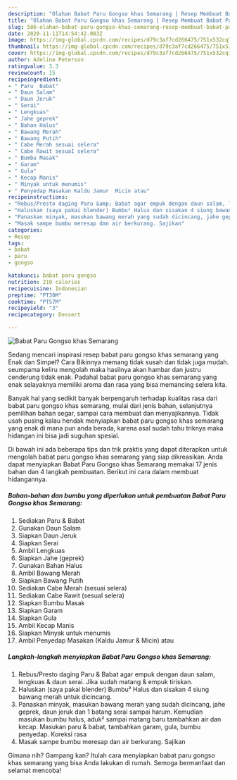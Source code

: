 ```yaml
---
description: "Olahan Babat Paru Gongso khas Semarang | Resep Membuat Babat Paru Gongso khas Semarang Yang Enak Banget"
title: "Olahan Babat Paru Gongso khas Semarang | Resep Membuat Babat Paru Gongso khas Semarang Yang Enak Banget"
slug: 586-olahan-babat-paru-gongso-khas-semarang-resep-membuat-babat-paru-gongso-khas-semarang-yang-enak-banget
date: 2020-11-11T14:54:42.083Z
image: https://img-global.cpcdn.com/recipes/d79c3af7cd266475/751x532cq70/babat-paru-gongso-khas-semarang-foto-resep-utama.jpg
thumbnail: https://img-global.cpcdn.com/recipes/d79c3af7cd266475/751x532cq70/babat-paru-gongso-khas-semarang-foto-resep-utama.jpg
cover: https://img-global.cpcdn.com/recipes/d79c3af7cd266475/751x532cq70/babat-paru-gongso-khas-semarang-foto-resep-utama.jpg
author: Adeline Peterson
ratingvalue: 3.3
reviewcount: 15
recipeingredient:
- " Paru  Babat"
- " Daun Salam"
- " Daun Jeruk"
- " Serai"
- " Lengkuas"
- " Jahe geprek"
- " Bahan Halus"
- " Bawang Merah"
- " Bawang Putih"
- " Cabe Merah sesuai selera"
- " Cabe Rawit sesuaI selera"
- " Bumbu Masak"
- " Garam"
- " Gula"
- " Kecap Manis"
- " Minyak untuk menumis"
- " Penyedap Masakan Kaldu Jamur  Micin atau"
recipeinstructions:
- "Rebus/Presto daging Paru &amp; Babat agar empuk dengan daun salam, lengkuas &amp; daun serai. Jika sudah matang &amp; empuk tiriskan."
- "Haluskan (saya pakai blender) Bumbu² Halus dan sisakan 4 siung bawang merah untuk dicincang."
- "Panaskan minyak, masukan bawang merah yang sudah dicincang, jahe geprek, daun jeruk dan 1 batang serai sampai harum. Kemudian masukan bumbu halus, aduk² sampai matang baru tambahkan air dan kecap. Masukan paru &amp; babat, tambahkan garam, gula, bumbu penyedap. Koreksi rasa"
- "Masak sampe bumbu meresap dan air berkurang. Sajikan"
categories:
- Resep
tags:
- babat
- paru
- gongso

katakunci: babat paru gongso 
nutrition: 219 calories
recipecuisine: Indonesian
preptime: "PT30M"
cooktime: "PT57M"
recipeyield: "3"
recipecategory: Dessert

---
```



![Babat Paru Gongso khas Semarang](https://img-global.cpcdn.com/recipes/d79c3af7cd266475/751x532cq70/babat-paru-gongso-khas-semarang-foto-resep-utama.jpg)

Sedang mencari inspirasi resep babat paru gongso khas semarang yang Enak dan Simpel? Cara Bikinnya memang tidak susah dan tidak juga mudah. seumpama keliru mengolah maka hasilnya akan hambar dan justru cenderung tidak enak. Padahal babat paru gongso khas semarang yang enak selayaknya memiliki aroma dan rasa yang bisa memancing selera kita.

Banyak hal yang sedikit banyak berpengaruh terhadap kualitas rasa dari babat paru gongso khas semarang, mulai dari jenis bahan, selanjutnya pemilihan bahan segar, sampai cara membuat dan menyajikannya. Tidak usah pusing kalau hendak menyiapkan babat paru gongso khas semarang yang enak di mana pun anda berada, karena asal sudah tahu triknya maka hidangan ini bisa jadi suguhan spesial.




Di bawah ini ada beberapa tips dan trik praktis yang dapat diterapkan untuk mengolah babat paru gongso khas semarang yang siap dikreasikan. Anda dapat menyiapkan Babat Paru Gongso khas Semarang memakai 17 jenis bahan dan 4 langkah pembuatan. Berikut ini cara dalam membuat hidangannya.

<!--inarticleads1-->

##### Bahan-bahan dan bumbu yang diperlukan untuk pembuatan Babat Paru Gongso khas Semarang:

1. Sediakan  Paru &amp; Babat
1. Gunakan  Daun Salam
1. Siapkan  Daun Jeruk
1. Siapkan  Serai
1. Ambil  Lengkuas
1. Siapkan  Jahe (geprek)
1. Gunakan  Bahan Halus
1. Ambil  Bawang Merah
1. Siapkan  Bawang Putih
1. Sediakan  Cabe Merah (sesuai selera)
1. Sediakan  Cabe Rawit (sesuaI selera)
1. Siapkan  Bumbu Masak
1. Siapkan  Garam
1. Siapkan  Gula
1. Ambil  Kecap Manis
1. Siapkan  Minyak untuk menumis
1. Ambil  Penyedap Masakan (Kaldu Jamur &amp; Micin) atau




<!--inarticleads2-->

##### Langkah-langkah menyiapkan Babat Paru Gongso khas Semarang:

1. Rebus/Presto daging Paru &amp; Babat agar empuk dengan daun salam, lengkuas &amp; daun serai. Jika sudah matang &amp; empuk tiriskan.
1. Haluskan (saya pakai blender) Bumbu² Halus dan sisakan 4 siung bawang merah untuk dicincang.
1. Panaskan minyak, masukan bawang merah yang sudah dicincang, jahe geprek, daun jeruk dan 1 batang serai sampai harum. Kemudian masukan bumbu halus, aduk² sampai matang baru tambahkan air dan kecap. Masukan paru &amp; babat, tambahkan garam, gula, bumbu penyedap. Koreksi rasa
1. Masak sampe bumbu meresap dan air berkurang. Sajikan




Gimana nih? Gampang kan? Itulah cara menyiapkan babat paru gongso khas semarang yang bisa Anda lakukan di rumah. Semoga bermanfaat dan selamat mencoba!
